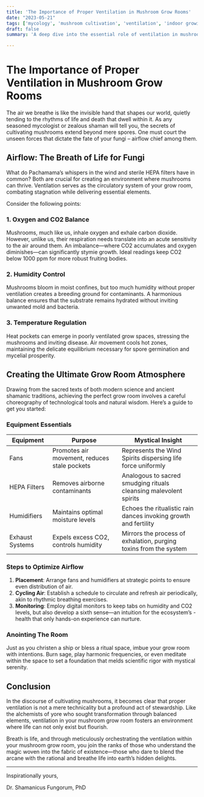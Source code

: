 ```yaml
---
title: 'The Importance of Proper Ventilation in Mushroom Grow Rooms'
date: "2023-05-21"
tags: ['mycology', 'mushroom cultivation', 'ventilation', 'indoor growing', 'fungiculture', 'shamanic wisdom', 'science', 'health', 'spores']
draft: false
summary: 'A deep dive into the essential role of ventilation in mushroom cultivation. Blending scientific rigor with mystical insights, we explore how proper airflow promotes health and productivity in your grow room.'

---
```


# The Importance of Proper Ventilation in Mushroom Grow Rooms

The air we breathe is like the invisible hand that shapes our world, quietly tending to the rhythms of life and death that dwell within it. As any seasoned mycologist or zealous shaman will tell you, the secrets of cultivating mushrooms extend beyond mere spores. One must court the unseen forces that dictate the fate of your fungi – airflow chief among them.

## Airflow: The Breath of Life for Fungi

What do Pachamama’s whispers in the wind and sterile HEPA filters have in common? Both are crucial for creating an environment where mushrooms can thrive. Ventilation serves as the circulatory system of your grow room, combating stagnation while delivering essential elements.

Consider the following points:

### 1. **Oxygen and CO2 Balance**
Mushrooms, much like us, inhale oxygen and exhale carbon dioxide. However, unlike us, their respiration needs translate into an acute sensitivity to the air around them. An imbalance—where CO2 accumulates and oxygen diminishes—can significantly stymie growth. Ideal readings keep CO2 below 1000 ppm for more robust fruiting bodies.

### 2. **Humidity Control**
Mushrooms bloom in moist confines, but too much humidity without proper ventilation creates a breeding ground for contaminants. A harmonious balance ensures that the substrate remains hydrated without inviting unwanted mold and bacteria.

### 3. **Temperature Regulation**
Heat pockets can emerge in poorly ventilated grow spaces, stressing the mushrooms and inviting disease. Air movement cools hot zones, maintaining the delicate equilibrium necessary for spore germination and mycelial prosperity.

## Creating the Ultimate Grow Room Atmosphere

Drawing from the sacred texts of both modern science and ancient shamanic traditions, achieving the perfect grow room involves a careful choreography of technological tools and natural wisdom. Here’s a guide to get you started:

### Equipment Essentials

| Equipment   | Purpose                                            | Mystical Insight                                                  |
|-------------|----------------------------------------------------|-------------------------------------------------------------------|
| Fans        | Promotes air movement, reduces stale pockets       | Represents the Wind Spirits dispersing life force uniformly       |
| HEPA Filters| Removes airborne contaminants                      | Analogous to sacred smudging rituals cleansing malevolent spirits |
| Humidifiers | Maintains optimal moisture levels                  | Echoes the ritualistic rain dances invoking growth and fertility  |
| Exhaust Systems | Expels excess CO2, controls humidity           | Mirrors the process of exhalation, purging toxins from the system |

### Steps to Optimize Airflow

1. **Placement**: Arrange fans and humidifiers at strategic points to ensure even distribution of air.
2. **Cycling Air**: Establish a schedule to circulate and refresh air periodically, akin to rhythmic breathing exercises.
3. **Monitoring**: Employ digital monitors to keep tabs on humidity and CO2 levels, but also develop a sixth sense—an intuition for the ecosystem’s - health that only hands-on experience can nurture.

### Anointing The Room 

Just as you christen a ship or bless a ritual space, imbue your grow room with intentions. Burn sage, play harmonic frequencies, or even meditate within the space to set a foundation that melds scientific rigor with mystical serenity.

## Conclusion

In the discourse of cultivating mushrooms, it becomes clear that proper ventilation is not a mere technicality but a profound act of stewardship. Like the alchemists of yore who sought transformation through balanced elements, ventilation in your mushroom grow room fosters an environment where life can not only exist but flourish.

Breath is life, and through meticulously orchestrating the ventilation within your mushroom grow room, you join the ranks of those who understand the magic woven into the fabric of existence—those who dare to blend the arcane with the rational and breathe life into earth’s hidden delights.

---

Inspirationally yours,

Dr. Shamanicus Fungorum, PhD
